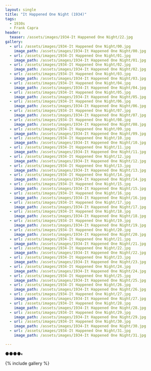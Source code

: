 ```yaml
---
layout: single
title: "It Happened One Night (1934)"
tags:
  - 1930s 
  - Frank Capra
header:
  teaser: /assets/images/1934-It Happened One Night/22.jpg
gallery:
  - url: /assets/images/1934-It Happened One Night/00.jpg
    image_path: /assets/images/1934-It Happened One Night/00.jpg  
  - url: /assets/images/1934-It Happened One Night/01.jpg
    image_path: /assets/images/1934-It Happened One Night/01.jpg
  - url: /assets/images/1934-It Happened One Night/02.jpg
    image_path: /assets/images/1934-It Happened One Night/02.jpg
  - url: /assets/images/1934-It Happened One Night/03.jpg
    image_path: /assets/images/1934-It Happened One Night/03.jpg
  - url: /assets/images/1934-It Happened One Night/04.jpg
    image_path: /assets/images/1934-It Happened One Night/04.jpg
  - url: /assets/images/1934-It Happened One Night/05.jpg
    image_path: /assets/images/1934-It Happened One Night/05.jpg
  - url: /assets/images/1934-It Happened One Night/06.jpg
    image_path: /assets/images/1934-It Happened One Night/06.jpg
  - url: /assets/images/1934-It Happened One Night/07.jpg
    image_path: /assets/images/1934-It Happened One Night/07.jpg
  - url: /assets/images/1934-It Happened One Night/08.jpg
    image_path: /assets/images/1934-It Happened One Night/08.jpg
  - url: /assets/images/1934-It Happened One Night/09.jpg
    image_path: /assets/images/1934-It Happened One Night/09.jpg
  - url: /assets/images/1934-It Happened One Night/10.jpg
    image_path: /assets/images/1934-It Happened One Night/10.jpg
  - url: /assets/images/1934-It Happened One Night/11.jpg
    image_path: /assets/images/1934-It Happened One Night/11.jpg
  - url: /assets/images/1934-It Happened One Night/12.jpg
    image_path: /assets/images/1934-It Happened One Night/12.jpg
  - url: /assets/images/1934-It Happened One Night/13.jpg
    image_path: /assets/images/1934-It Happened One Night/13.jpg
  - url: /assets/images/1934-It Happened One Night/14.jpg
    image_path: /assets/images/1934-It Happened One Night/14.jpg
  - url: /assets/images/1934-It Happened One Night/15.jpg
    image_path: /assets/images/1934-It Happened One Night/15.jpg
  - url: /assets/images/1934-It Happened One Night/16.jpg
    image_path: /assets/images/1934-It Happened One Night/16.jpg
  - url: /assets/images/1934-It Happened One Night/17.jpg
    image_path: /assets/images/1934-It Happened One Night/17.jpg
  - url: /assets/images/1934-It Happened One Night/18.jpg
    image_path: /assets/images/1934-It Happened One Night/18.jpg
  - url: /assets/images/1934-It Happened One Night/19.jpg
    image_path: /assets/images/1934-It Happened One Night/19.jpg
  - url: /assets/images/1934-It Happened One Night/20.jpg
    image_path: /assets/images/1934-It Happened One Night/20.jpg
  - url: /assets/images/1934-It Happened One Night/21.jpg
    image_path: /assets/images/1934-It Happened One Night/21.jpg
  - url: /assets/images/1934-It Happened One Night/22.jpg
    image_path: /assets/images/1934-It Happened One Night/22.jpg
  - url: /assets/images/1934-It Happened One Night/23.jpg
    image_path: /assets/images/1934-It Happened One Night/23.jpg
  - url: /assets/images/1934-It Happened One Night/24.jpg
    image_path: /assets/images/1934-It Happened One Night/24.jpg
  - url: /assets/images/1934-It Happened One Night/25.jpg
    image_path: /assets/images/1934-It Happened One Night/25.jpg
  - url: /assets/images/1934-It Happened One Night/26.jpg
    image_path: /assets/images/1934-It Happened One Night/26.jpg
  - url: /assets/images/1934-It Happened One Night/27.jpg
    image_path: /assets/images/1934-It Happened One Night/27.jpg
  - url: /assets/images/1934-It Happened One Night/28.jpg
    image_path: /assets/images/1934-It Happened One Night/28.jpg
  - url: /assets/images/1934-It Happened One Night/29.jpg
    image_path: /assets/images/1934-It Happened One Night/29.jpg
  - url: /assets/images/1934-It Happened One Night/30.jpg
    image_path: /assets/images/1934-It Happened One Night/30.jpg
  - url: /assets/images/1934-It Happened One Night/31.jpg
    image_path: /assets/images/1934-It Happened One Night/31.jpg

---
```

●●●●◐

{% include gallery %}
